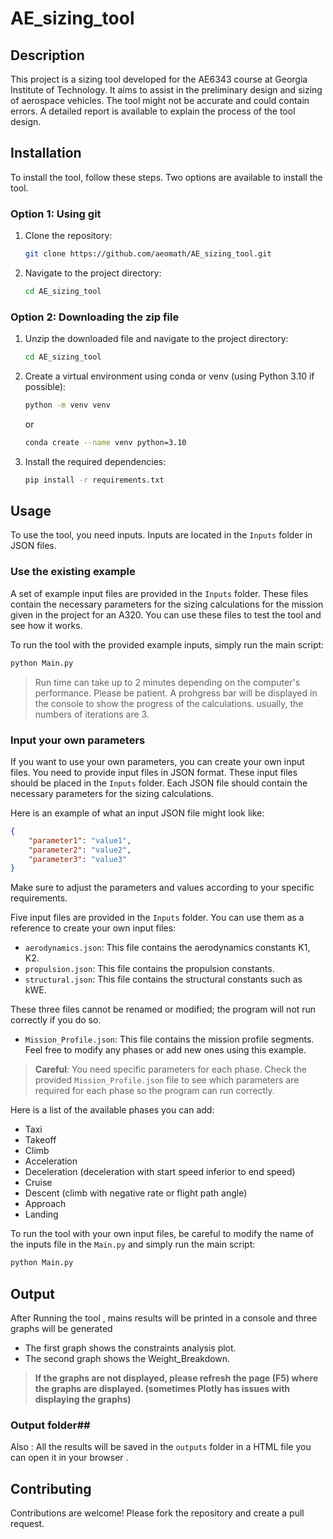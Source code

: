 # AE_sizing_tool

## Description

This project is a sizing tool developed for the AE6343 course at Georgia Institute of Technology. It aims to assist in the preliminary design and sizing of aerospace vehicles. The tool might not be accurate and could contain errors. A detailed report is available to explain the process of the tool design.

## Installation

To install the tool, follow these steps. Two options are available to install the tool.

### Option 1: Using git

1. Clone the repository:
    ```bash
    git clone https://github.com/aeomath/AE_sizing_tool.git
    ```
2. Navigate to the project directory:
    ```bash
    cd AE_sizing_tool
    ```

### Option 2: Downloading the zip file

1. Unzip the downloaded file and navigate to the project directory:
    ```bash
    cd AE_sizing_tool
    ```
2. Create a virtual environment using conda or venv (using Python 3.10 if possible):
    ```bash
    python -m venv venv
    ```
    or
    ```bash
    conda create --name venv python=3.10
    ```
3. Install the required dependencies:
    ```bash
    pip install -r requirements.txt
    ```

## Usage

To use the tool, you need inputs. Inputs are located in the `Inputs` folder in JSON files.

### Use the existing example

A set of example input files are provided in the `Inputs` folder. These files contain the necessary parameters for the sizing calculations for the mission given in the project for an A320. You can use these files to test the tool and see how it works.

To run the tool with the provided example inputs, simply run the main script:
```bash
python Main.py
```
> Run time can take up to 2 minutes depending on the computer's performance. Please be patient. A prohgress bar will be displayed in the console to show the progress of the calculations. usually, the numbers of iterations are 3.

### Input your own parameters

If you want to use your own parameters, you can create your own input files. You need to provide input files in JSON format. These input files should be placed in the `Inputs` folder. Each JSON file should contain the necessary parameters for the sizing calculations.

Here is an example of what an input JSON file might look like:

```json
{
    "parameter1": "value1",
    "parameter2": "value2",
    "parameter3": "value3"
}
```

Make sure to adjust the parameters and values according to your specific requirements.

Five input files are provided in the `Inputs` folder. You can use them as a reference to create your own input files:

* `aerodynamics.json`: This file contains the aerodynamics constants K1, K2.
* `propulsion.json`: This file contains the propulsion constants.
* `structural.json`: This file contains the structural constants such as kWE.

These three files cannot be renamed or modified; the program will not run correctly if you do so.

* `Mission_Profile.json`: This file contains the mission profile segments. Feel free to modify any phases or add new ones using this example.

> **Careful**: You need specific parameters for each phase. Check the provided `Mission_Profile.json` file to see which parameters are required for each phase so the program can run correctly.

Here is a list of the available phases you can add:

* Taxi
* Takeoff
* Climb
* Acceleration
* Deceleration (deceleration with start speed inferior to end speed)
* Cruise
* Descent (climb with negative rate or flight path angle)
* Approach
* Landing

To run the tool with your own input files, be careful to modify the name of the inputs file in the `Main.py` and simply run the main script:
```bash
python Main.py
```
## Output

After Running the tool , mains results will be printed in a console and three graphs will be generated 
* The first graph shows the constraints analysis plot.
* The second graph shows the Weight_Breakdown.
>**If the graphs are not displayed, please refresh the page (F5) where the graphs are displayed. (sometimes Plotly has issues with displaying the graphs)**

### Output folder## 
Also : All the results will be saved in the `outputs` folder in a HTML file you can open it in your browser .
## Contributing

Contributions are welcome! Please fork the repository and create a pull request.
